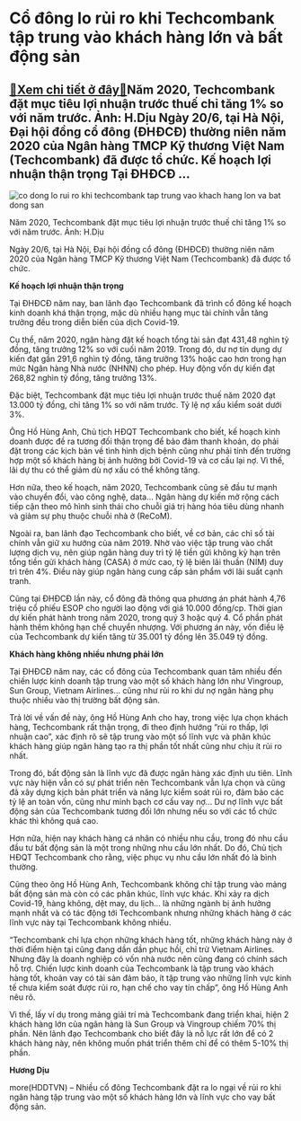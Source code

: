 Cổ đông lo rủi ro khi Techcombank tập trung vào khách hàng lớn và bất động sản
==============================================================================

[:gift:Xem chi tiết ở đây:gift:](https://hddtvn.com/co-dong-lo-rui-ro-khi-techcombank-tap-trung-vao-khach-hang-lon-va-bat-dong-san/)Năm 2020, Techcombank đặt mục tiêu lợi nhuận trước thuế chỉ tăng 1% so với năm trước. Ảnh: H.Dịu Ngày 20/6, tại Hà Nội, Đại hội đồng cổ đông (ĐHĐCĐ) thường niên năm 2020 của Ngân hàng TMCP Kỹ thương Việt Nam (Techcombank) đã được tổ chức. Kế hoạch lợi nhuận thận trọng Tại ĐHĐCĐ …
----------------------------------------------------------------------------------------------------------------------------------------------------------------------------------------------------------------------------------------------------------------------------------------





![co dong lo rui ro khi techcombank tap trung vao khach hang lon va bat dong san](https://haiquanonline.com.vn/stores/news_dataimages/diulth/062020/20/14/in_article/0440_IMG_0889.jpg?rt=20200620183406 "Cổ đông lo rủi ro khi Techcombank tập trung vào khách hàng lớn và bất động sản")


Năm 2020, Techcombank đặt mục tiêu lợi nhuận trước thuế chỉ tăng 1% so với năm trước. Ảnh: H.Dịu



Ngày 20/6, tại Hà Nội, Đại hội đồng cổ đông (ĐHĐCĐ) thường niên năm 2020 của Ngân hàng TMCP Kỹ thương Việt Nam (Techcombank) đã được tổ chức.


**Kế hoạch lợi nhuận thận trọng**


Tại ĐHĐCĐ năm nay, ban lãnh đạo Techcombank đã trình cổ đông kế hoạch kinh doanh khá thận trọng, mặc dù nhiều hạng mục tài chính vẫn tăng trưởng đều trong diễn biến của dịch Covid-19.


Cụ thể, năm 2020, ngân hàng đặt kế hoạch tổng tài sản đạt 431,48 nghìn tỷ đồng, tăng trưởng 12% so với cuối năm 2019. Trong đó, dư nợ tín dụng dự kiến đạt gần 291,6 nghìn tỷ đồng, tăng trưởng 13% hoặc cao hơn trong hạn mức Ngân hàng Nhà nước (NHNN) cho phép. Huy động vốn dự kiến đạt 268,82 nghìn tỷ đồng, tăng trưởng 13%.


Đặc biệt, Techcombank đặt mục tiêu lợi nhuận trước thuế năm 2020 đạt 13.000 tỷ đồng, chỉ tăng 1% so với năm trước. Tỷ lệ nợ xấu kiểm soát dưới 3%.


Ông Hồ Hùng Anh, Chủ tịch HĐQT Techcombank cho biết, kế hoạch kinh doanh được đề ra tương đối thận trọng để bảo đảm thanh khoản, do phải đặt trong các kịch bản về tình hình dịch bệnh cũng như phải tính đến trường hợp một số khách hàng bị ảnh hưởng bởi Covid-19 và cơ cấu lại nợ. Vì thế, lãi dự thu có thể giảm dù nợ xấu có thể không tăng.


Hơn nữa, theo kế hoạch, năm 2020, Techcombank cũng sẽ đầu tư mạnh vào chuyển đổi, vào công nghệ, data… Ngân hàng dự kiến mở rộng cách tiếp cận theo mô hình sinh thái cho chuỗi giá trị hàng hóa tiêu dùng nhanh và giảm sự phụ thuộc chuỗi nhà ở (ReCoM).


Ngoài ra, ban lãnh đạo Techcombank cho biết, về cơ bản, các chỉ số tài chính vẫn giữ xu hướng của năm 2019. Nhờ vào việc tập trung vào chất lượng dịch vụ, nên giúp ngân hàng duy trì tỷ lệ tiền gửi không kỳ hạn trên tổng tiền gửi khách hàng (CASA) ở mức cao, tỷ lệ biên lãi thuần (NIM) duy trì trên 4%. Điều này giúp ngân hàng cung cấp sản phẩm với lãi suất cạnh tranh.


Cũng tại ĐHĐCĐ lần này, cổ đông đã thông qua phương án phát hành 4,76 triệu cổ phiếu ESOP cho người lao động với giá 10.000 đồng/cp. Thời gian dự kiến phát hành trong năm 2020, trong quý 3 hoặc quý 4. Cổ phần phát hành thêm không hạn chế chuyển nhượng. Với phương án này, vốn điều lệ của Techcombank dự kiến tăng từ 35.001 tỷ đồng lên 35.049 tỷ đồng.


**Khách hàng không nhiều nhưng phải lớn**


Tại ĐHĐCĐ năm nay, các cổ đông của Techcombank quan tâm nhiều đến chiến lược kinh doanh tập trung vào một số khách hàng lớn như Vingroup, Sun Group, Vietnam Airlines… cũng như rủi ro khi dư nợ ngân hàng phụ thuộc nhiều vào thị trường bất động sản.


Trả lời về vấn đề này, ông Hồ Hùng Anh cho hay, trong việc lựa chọn khách hàng, Techcombank rất thận trọng, đi theo định hướng “rủi ro thấp, lợi nhuận cao”, xác định rõ sẽ tập trung vào một số lĩnh vực và phân khúc khách hàng giúp ngân hàng tạo ra thị phần tốt nhất cũng như chịu ít rủi ro nhất.


Trong đó, bất động sản là lĩnh vực đã được ngân hàng xác định ưu tiên. Lĩnh vực này hiện vẫn có sự phát triển nên Techcombank vẫn lựa chọn và cũng đã xây dựng kịch bản phát triển và năng lực kiểm soát rủi ro, đảm bảo các tỷ lệ an toàn vốn, cũng như minh bạch cơ cấu vay nợ… Dư nợ lĩnh vực bất động sản của Techcombank tương đối lớn nhưng nếu so với các tổ chức khác thì không quá cao.


Hơn nữa, hiện nay khách hàng cá nhân có nhiều nhu cầu, trong đó nhu cầu đầu tư bất động sản là một trong những nhu cầu lớn nhất. Do đó, Chủ tịch HĐQT Techcombank cho rằng, việc phục vụ nhu cầu lớn nhất đó là bình thường.


Cũng theo ông Hồ Hùng Anh, Techcombank không chỉ tập trung vào mảng bất động sản mà còn có các phân khúc, lĩnh vực khác. Khi xảy ra dịch Covid-19, hàng không, dệt may, du lịch… là những ngành bị ảnh hưởng mạnh nhất và có tác động tới Techcombank nhưng những khách hàng ở các lĩnh vực này tại Techcombank không nhiều.


“Techcombank chỉ lựa chọn những khách hàng tốt, những khách hàng này ở thời điểm hiện tại cũng đang dần dần phục hồi, chỉ trừ Vietnam Airlines. Nhưng đây là doanh nghiệp có vốn nhà nước nên cũng đang có chính sách hỗ trợ. Chiến lược kinh doanh của Techcombank là tập trung vào khách hàng tốt, khoản vay có tài sản đảm bảo, ít tập trung vào những lĩnh vực kinh tế chưa kiểm soát được rủi ro, hạn chế cho vay tín chấp”, ông Hồ Hùng Anh nêu rõ.


Vì thế, lấy ví dụ trong mảng giải trí mà Techcombank đang triển khai, hiện 2 khách hàng lớn của ngân hàng là Sun Group và Vingroup chiếm 70% thị phần. Nên lãnh đạo Techcombank cho biết đây là nỗ lực rất lớn để có 2 khách hàng này, nên không muốn phát triển thêm chỉ để có thêm 5-10% thị phần.




**Hương Dịu**



more(HDDTVN) – Nhiều cổ đông Techcombank đặt ra lo ngại về rủi ro khi ngân hàng tập trung vào một số khách hàng lớn và lĩnh vực cho vay bất động sản.

